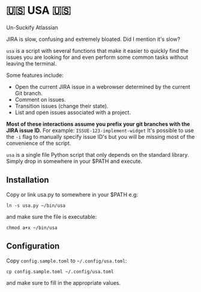 # 🇺🇸 USA 🇺🇸
Un-Suckify Atlassian

JIRA is slow, confusing and extremely bloated. Did I mention it's slow?

`usa` is a script with several functions that make it easier to quickly find
the issues you are looking for and even perform some common tasks without leaving
the terminal.

Some features include:

* Open the current JIRA issue in a webrowser determined by the current Git branch.
* Comment on issues.
* Transition issues (change their state).
* List and open issues associated with a project.

**Most of these interactions assume you prefix your git branches with the JIRA issue ID.**
For example: `ISSUE-123-implement-widget` It's possible to use the `-i` flag to manually
specify issue ID's but you will be missing most of the convenience of the script.

`usa` is a single file Python script that only depends on the standard library.
Simply drop in somewhere in your $PATH and execute.

## Installation

Copy or link usa.py to somewhere in your $PATH e.g:

    ln -s usa.py ~/bin/usa

and make sure the file is executable:

    chmod a+x ~/bin/usa

## Configuration

Copy `config.sample.toml` to `~/.config/usa.toml`:

    cp config.sample.toml ~/.config/usa.toml

and make sure to fill in the appropriate values.
